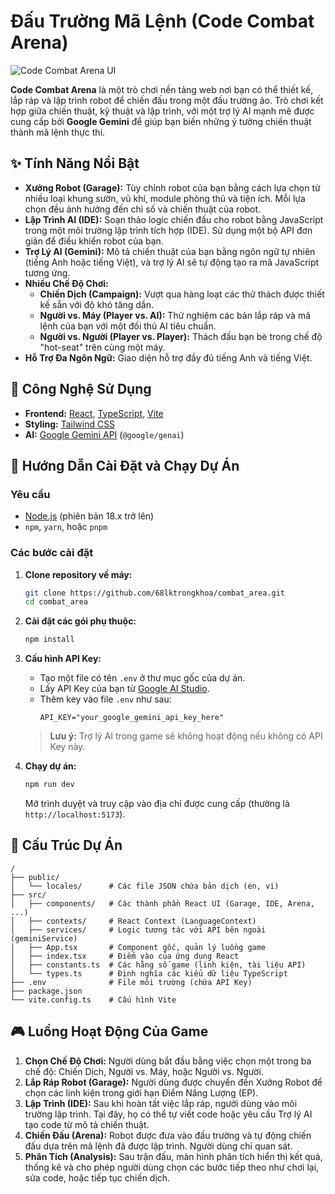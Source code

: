 # Đấu Trường Mã Lệnh (Code Combat Arena)

![Code Combat Arena UI](https://storage.googleapis.com/aistudio-project-images/b16e4f61-2b1d-48d8-ab1f-253a2e37452d)

**Code Combat Arena** là một trò chơi nền tảng web nơi bạn có thể thiết kế, lắp ráp và lập trình robot để chiến đấu trong một đấu trường ảo. Trò chơi kết hợp giữa chiến thuật, kỹ thuật và lập trình, với một trợ lý AI mạnh mẽ được cung cấp bởi **Google Gemini** để giúp bạn biến những ý tưởng chiến thuật thành mã lệnh thực thi.

## ✨ Tính Năng Nổi Bật

-   **Xưởng Robot (Garage):** Tùy chỉnh robot của bạn bằng cách lựa chọn từ nhiều loại khung sườn, vũ khí, module phòng thủ và tiện ích. Mỗi lựa chọn đều ảnh hưởng đến chỉ số và chiến thuật của robot.
-   **Lập Trình AI (IDE):** Soạn thảo logic chiến đấu cho robot bằng JavaScript trong một môi trường lập trình tích hợp (IDE). Sử dụng một bộ API đơn giản để điều khiển robot của bạn.
-   **Trợ Lý AI (Gemini):** Mô tả chiến thuật của bạn bằng ngôn ngữ tự nhiên (tiếng Anh hoặc tiếng Việt), và trợ lý AI sẽ tự động tạo ra mã JavaScript tương ứng.
-   **Nhiều Chế Độ Chơi:**
    -   **Chiến Dịch (Campaign):** Vượt qua hàng loạt các thử thách được thiết kế sẵn với độ khó tăng dần.
    -   **Người vs. Máy (Player vs. AI):** Thử nghiệm các bản lắp ráp và mã lệnh của bạn với một đối thủ AI tiêu chuẩn.
    -   **Người vs. Người (Player vs. Player):** Thách đấu bạn bè trong chế độ "hot-seat" trên cùng một máy.
-   **Hỗ Trợ Đa Ngôn Ngữ:** Giao diện hỗ trợ đầy đủ tiếng Anh và tiếng Việt.

## 🚀 Công Nghệ Sử Dụng

-   **Frontend:** [React](https://react.dev/), [TypeScript](https://www.typescriptlang.org/), [Vite](https://vitejs.dev/)
-   **Styling:** [Tailwind CSS](https://tailwindcss.com/)
-   **AI:** [Google Gemini API](https://ai.google.dev/) (`@google/genai`)

## 🔧 Hướng Dẫn Cài Đặt và Chạy Dự Án

### Yêu cầu
-   [Node.js](https://nodejs.org/) (phiên bản 18.x trở lên)
-   `npm`, `yarn`, hoặc `pnpm`

### Các bước cài đặt

1.  **Clone repository về máy:**
    ```bash
    git clone https://github.com/68lktrongkhoa/combat_area.git
    cd combat_area
    ```

2.  **Cài đặt các gói phụ thuộc:**
    ```bash
    npm install
    ```

3.  **Cấu hình API Key:**
    -   Tạo một file có tên `.env` ở thư mục gốc của dự án.
    -   Lấy API Key của bạn từ [Google AI Studio](https://aistudio.google.com/app/apikey).
    -   Thêm key vào file `.env` như sau:
        ```env
        API_KEY="your_google_gemini_api_key_here"
        ```
    > **Lưu ý:** Trợ lý AI trong game sẽ không hoạt động nếu không có API Key này.

4.  **Chạy dự án:**
    ```bash
    npm run dev
    ```
    Mở trình duyệt và truy cập vào địa chỉ được cung cấp (thường là `http://localhost:5173`).

## 📂 Cấu Trúc Dự Án

```
/
├── public/
│   └── locales/      # Các file JSON chứa bản dịch (en, vi)
├── src/
│   ├── components/   # Các thành phần React UI (Garage, IDE, Arena, ...)
│   ├── contexts/     # React Context (LanguageContext)
│   ├── services/     # Logic tương tác với API bên ngoài (geminiService)
│   ├── App.tsx       # Component gốc, quản lý luồng game
│   ├── index.tsx     # Điểm vào của ứng dụng React
│   ├── constants.ts  # Các hằng số game (linh kiện, tài liệu API)
│   └── types.ts      # Định nghĩa các kiểu dữ liệu TypeScript
├── .env              # File môi trường (chứa API Key)
├── package.json
└── vite.config.ts    # Cấu hình Vite
```

## 🎮 Luồng Hoạt Động Của Game

1.  **Chọn Chế Độ Chơi:** Người dùng bắt đầu bằng việc chọn một trong ba chế độ: Chiến Dịch, Người vs. Máy, hoặc Người vs. Người.
2.  **Lắp Ráp Robot (Garage):** Người dùng được chuyển đến Xưởng Robot để chọn các linh kiện trong giới hạn Điểm Năng Lượng (EP).
3.  **Lập Trình (IDE):** Sau khi hoàn tất việc lắp ráp, người dùng vào môi trường lập trình. Tại đây, họ có thể tự viết code hoặc yêu cầu Trợ lý AI tạo code từ mô tả chiến thuật.
4.  **Chiến Đấu (Arena):** Robot được đưa vào đấu trường và tự động chiến đấu dựa trên mã lệnh đã được lập trình. Người dùng chỉ quan sát.
5.  **Phân Tích (Analysis):** Sau trận đấu, màn hình phân tích hiển thị kết quả, thống kê và cho phép người dùng chọn các bước tiếp theo như chơi lại, sửa code, hoặc tiếp tục chiến dịch.
